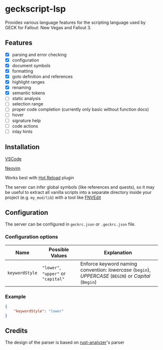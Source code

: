 # geckscript-lsp

Provides various language features for the scripting language used by GECK for Fallout: New Vegas and Fallout 3.

## Features

- [x] parsing and error checking
- [x] configuration
- [x] document symbols
- [x] formatting
- [x] goto definition and references
- [x] highlight ranges
- [x] renaming
- [x] semantic tokens
- [ ] static analysis
- [ ] selection range
- [ ] proper code completion (currently only basic without function docs)
- [ ] hover
- [ ] signature help
- [ ] code actions
- [ ] inlay hints

## Installation

[VSCode](https://github.com/WarZone762/vscode-geckscript)

[Neovim](https://github.com/WarZone762/geckscript.nvim)

Works best with [Hot Reload](https://www.nexusmods.com/newvegas/mods/70962) plugin

The server can infer global symbols (like references and quests), so it may be useful to extract
all vanilla scripts into a separate directory inside your project (e.g. `my_mod/lib`) with a tool
like [FNVEdit](https://www.nexusmods.com/newvegas/mods/34703)

## Configuration

The server can be configured in `geckrc.json` or `.geckrc.json` file.

### Configuration options

| Name           | Possible Values                     | Explanation                                                                                                  |
| -------------- | ----------------------------------- | ------------------------------------------------------------------------------------------------------------ |
| `keywordStyle` | `"lower"`, `"upper"` or `"capital"` | Enforce keyword naming convention: *lowercase* (`begin`), *UPPERCASE* (`BEGIN`) or *Capital* (`Begin`) |

### Example

```json
{
    "keywordStyle": "lower"
}
```

## Credits

The design of the parser is based on [rust-analyzer](https://rust-analyzer.github.io/)'s parser
